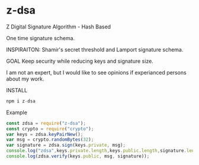 # z-dsa
Z Digital Signature Algorithm - Hash Based

One time signature schema.

INSPIRAITON:
Shamir's secret threshold and Lamport signature schema.

GOAL
Keep security while reducing keys and signature size.

I am not an expert, but I would like to see opinions if experianced persons about my work.


INSTALL
```javascript
npm i z-dsa
```
Example
```javascript
const zdsa = require("z-dsa");
const crypto = require("crypto");
var keys = zdsa.keyPairNew();
var msg = crypto.randomBytes(32);
var signature = zdsa.sign(keys.private, msg);
console.log("zdsa",keys.private.length,keys.public.length,signature.length);
console.log(zdsa.verify(keys.public, msg, signature));
```

